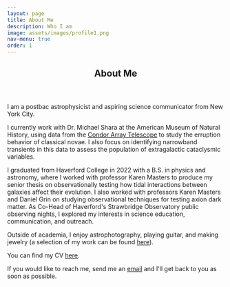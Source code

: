 ```yaml
---
layout: page
title: About Me
description: Who I am
image: assets/images/profile1.png
nav-menu: true
order: 1
---
```


<!-- Main -->

<div id="main" class="alt">

<!-- One -->

<section id="one">
	<div class="inner">
		<header class="major">
			<h1>About Me</h1>
		</header>

<!-- About -->

<p><span class="image right"><img src="{% link assets/images/profile_full.png %}" alt="" /></span>I am a postbac astrophysicist and aspiring science communicator from New York City.</p>

<p>I currently work with Dr. Michael Shara at the American Museum of Natural History, using data from the <a href="https://condorarraytelescope.org/">Condor Array Telescope</a> to study the erruption behavior of classical novae. I also focus on identifying narrowband transients in this data to assess the population of extragalactic cataclysmic variables.</p>

<p>I graduated from Haverford College in 2022 with a B.S. in physics and astronomy, where I worked with professor Karen Masters to produce my senior thesis on observationally testing how tidal interactions between galaxies affect their evolution. I also worked with professors Karen Masters and Daniel Grin on studying observational techniques for testing axion dark matter. As Co-Head of Haverford's Strawbridge Observatory public observing nights, I explored my interests in science education, communication, and outreach.</p>

<p>Outside of academia, I enjoy astrophotography, playing guitar, and making jewelry (a selection of my work can be found <a href="https://imgur.com/a/B5sLG">here</a>).</p>

<p>You can find my CV <a href="{% link CV/CV.pdf %}" target="_blank">here</a>.</p>

<p>If you would like to reach me, send me an <a href="mailto:james@jamesgarland.net?">email</a> and I'll get back to you as soon as possible.</p>

</div>
</section>

</div>
